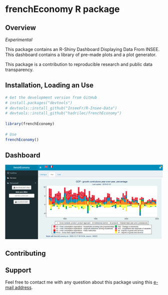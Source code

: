 frenchEconomy R package
================

## Overview

*Experimental*

This package contains an R-Shiny Dashboard Displaying Data From INSEE.
This dashboard contains a library of pre-made plots and a plot generator.

This package is a contribution to reproducible research and public data transparency.

## Installation, Loading an Use

``` r
# Get the development version from GitHub
# install.packages("devtools")
# devtools::install_github("InseeFr/R-Insee-Data")
# devtools::install_github("hadrilec/frenchEconomy")

library(frenchEconomy)

# Use
frenchEconomy()

```

## Dashboard

![](inst/assets/demo.png)


## Contributing

## Support

Feel free to contact me with any question about this package using this [e-mail address](mailto:hadrien.leclerc@insee.fr?subject=%5Br-package%5D%5Binsee%5D).

